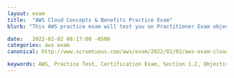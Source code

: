 ```yaml
---
layout: exam
title:  "AWS Cloud Concepts & Benefits Practice Exam"
blurb: "This AWS practice exam will test you on Practitioner Exam objectives 1.2 and 1.3 on Cloud economics, TCO and architecture design patterns."

date:   2022-02-02 08:17:00 -0500
categories: aws exam
canonical: http://www.scrumtuous.com/aws/exam/2022/02/02/aws-exam-cloud-economics-tco-licensing-costs-design.html

keywords: AWS, Practice Test, Certification Exam, Section 1.2, Objective 1.3, TCO, OpEx, CapEx, Principles
---
```



<div id="root" data-name="Section 1.2 Exam" data-param='{ "quid" : { "$in" : [293,294,295,296,297,298,299,300,301,302] } }'></div>


